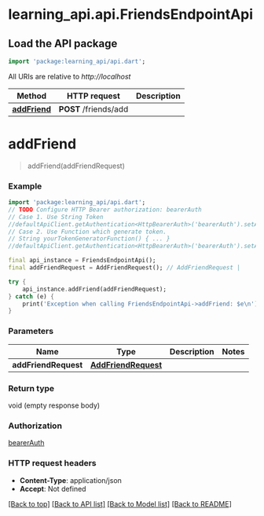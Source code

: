 # learning_api.api.FriendsEndpointApi

## Load the API package
```dart
import 'package:learning_api/api.dart';
```

All URIs are relative to *http://localhost*

Method | HTTP request | Description
------------- | ------------- | -------------
[**addFriend**](FriendsEndpointApi.md#addfriend) | **POST** /friends/add | 


# **addFriend**
> addFriend(addFriendRequest)



### Example
```dart
import 'package:learning_api/api.dart';
// TODO Configure HTTP Bearer authorization: bearerAuth
// Case 1. Use String Token
//defaultApiClient.getAuthentication<HttpBearerAuth>('bearerAuth').setAccessToken('YOUR_ACCESS_TOKEN');
// Case 2. Use Function which generate token.
// String yourTokenGeneratorFunction() { ... }
//defaultApiClient.getAuthentication<HttpBearerAuth>('bearerAuth').setAccessToken(yourTokenGeneratorFunction);

final api_instance = FriendsEndpointApi();
final addFriendRequest = AddFriendRequest(); // AddFriendRequest | 

try {
    api_instance.addFriend(addFriendRequest);
} catch (e) {
    print('Exception when calling FriendsEndpointApi->addFriend: $e\n');
}
```

### Parameters

Name | Type | Description  | Notes
------------- | ------------- | ------------- | -------------
 **addFriendRequest** | [**AddFriendRequest**](AddFriendRequest.md)|  | 

### Return type

void (empty response body)

### Authorization

[bearerAuth](../README.md#bearerAuth)

### HTTP request headers

 - **Content-Type**: application/json
 - **Accept**: Not defined

[[Back to top]](#) [[Back to API list]](../README.md#documentation-for-api-endpoints) [[Back to Model list]](../README.md#documentation-for-models) [[Back to README]](../README.md)

